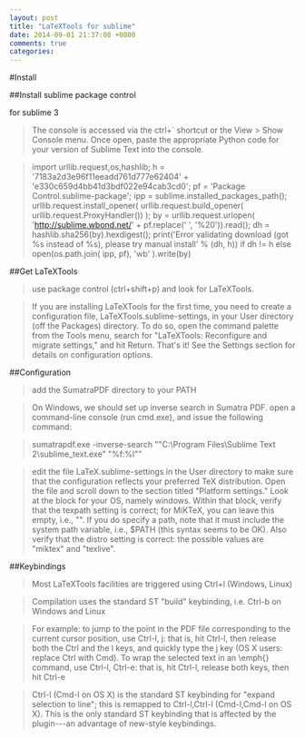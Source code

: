 ```yaml
---
layout: post
title: "LaTeXTools for sublime"
date: 2014-09-01 21:37:08 +0800
comments: true
categories: 
---
```


#Install

##Install sublime package control

for sublime 3

>The console is accessed via the ctrl+` shortcut or the View > Show Console menu. Once open, paste the appropriate Python code for your version of Sublime Text into the console.


>import urllib.request,os,hashlib; h = '7183a2d3e96f11eeadd761d777e62404' + 'e330c659d4bb41d3bdf022e94cab3cd0'; pf = 'Package Control.sublime-package'; ipp = sublime.installed_packages_path(); urllib.request.install_opener( urllib.request.build_opener( urllib.request.ProxyHandler()) ); by = urllib.request.urlopen( 'http://sublime.wbond.net/' + pf.replace(' ', '%20')).read(); dh = hashlib.sha256(by).hexdigest(); print('Error validating download (got %s instead of %s), please try manual install' % (dh, h)) if dh != h else open(os.path.join( ipp, pf), 'wb' ).write(by)

##Get LaTeXTools

>use package control (ctrl+shift+p) and look for LaTeXTools.

>If you are installing LaTeXTools for the first time, you need to create a configuration file, LaTeXTools.sublime-settings, in your User directory (off the Packages) directory. To do so, open the command palette from the Tools menu, search for "LaTeXTools: Reconfigure and migrate settings," and hit Return. That's it! See the Settings section for details on configuration options.

##Configuration

>add the SumatraPDF directory to your PATH 

>On Windows, we should set up inverse search in Sumatra PDF. open a command-line console (run cmd.exe), and issue the following command:

>sumatrapdf.exe -inverse-search "\"C:\Program Files\Sublime Text 2\sublime_text.exe\" \"%f:%l\""

>edit the file LaTeX.sublime-settings in the User directory to make sure that the configuration reflects your preferred TeX distribution. Open the file and scroll down to the section titled "Platform settings." Look at the block for your OS, namely windows. Within that block, verify that the texpath setting is correct; for MiKTeX, you can leave this empty, i.e., "". If you do specify a path, note that it must include the system path variable, i.e., $PATH (this syntax seems to be OK). Also verify that the distro setting is correct: the possible values are "miktex" and "texlive".


##Keybindings

>Most LaTeXTools facilities are triggered using Ctrl+l (Windows, Linux)

>Compilation uses the standard ST "build" keybinding, i.e. Ctrl-b on Windows and Linux

>For example: to jump to the point in the PDF file corresponding to the current cursor position, use Ctrl-l, j: that is, hit Ctrl-l, then release both the Ctrl and the l keys, and quickly type the j key (OS X users: replace Ctrl with Cmd). To wrap the selected text in an \emph{} command, use Ctrl-l, Ctrl-e: that is, hit Ctrl-l, release both keys, then hit Ctrl-e

>Ctrl-l (Cmd-l on OS X) is the standard ST keybinding for "expand selection to line"; this is remapped to Ctrl-l,Ctrl-l (Cmd-l,Cmd-l on OS X). This is the only standard ST keybinding that is affected by the plugin---an advantage of new-style keybindings.